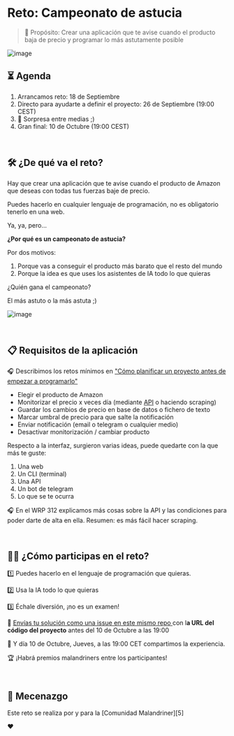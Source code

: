 # Reto: Campeonato de astucia

> 🎯 Propósito: Crear una aplicación que te avise cuando el producto baja de precio y programar lo más astutamente posible

![image](https://github.com/user-attachments/assets/3271f6b3-e019-4d9f-a701-6994f9c13486)
‎ 
‎
## ⏳ Agenda

1. Arrancamos reto: 18 de Septiembre
2. Directo para ayudarte a definir el proyecto: 26 de Septiembre (19:00 CEST)
3. 🎁 Sorpresa entre medias ;)
4. Gran final: 10 de Octubre (19:00 CEST)
‎

‎ ‎
## 🛠️ ¿De qué va el reto?

Hay que crear una aplicación que te avise cuando el producto de Amazon que deseas con todas tus fuerzas baje de precio.

Puedes hacerlo en cualquier lenguaje de programación, no es obligatorio tenerlo en una web. 

Ya, ya, pero...
‎

**¿Por qué es un campeonato de astucia?**

Por dos motivos:

1. Porque vas a conseguir el producto más barato que el resto del mundo
2. Porque la idea es que uses los asistentes de IA todo lo que quieras

¿Quién gana el campeonato?

El más astuto o la más astuta ;)

![image](https://github.com/user-attachments/assets/de291780-e219-427d-ad2a-b3d8b320f9cd)
‎

‎ ‎
## 📋 Requisitos de la aplicación

🎧 Describimos los retos mínimos en ["Cómo planificar un proyecto antes de empezar a programarlo"](https://premium.danielprimo.io/podcast/premium/como-planificar-proyecto-antes-programarlo)

- Elegir el producto de Amazon
- Monitorizar el precio x veces día (mediante [API](https://webservices.amazon.com/paapi5/documentation/) o haciendo scraping)
- Guardar los cambios de precio en base de datos o fichero de texto
- Marcar umbral de precio para que salte la notificación
- Enviar notificación (email o telegram o cualquier medio)
- Desactivar monitorización / cambiar producto

Respecto a la interfaz, surgieron varias ideas, puede quedarte con la que más te guste:
1. Una web 
2. Un CLI (terminal)
3. Una API
4. Un bot de telegram
5. Lo que se te ocurra

🎧 En el WRP 312 explicamos más cosas sobre la API y las condiciones para poder darte de alta en ella. Resumen: es más fácil hacer scraping.
‎

‎ ‎
## 👩‍💻 ¿Cómo participas en el reto?

1️⃣  Puedes hacerlo en el lenguaje de programación que quieras.

2️⃣ Usa la IA todo lo que quieras

3️⃣ Échale diversión, ¡no es un examen!

🧨 [Envías tu solución como una issue en este mismo repo ](https://github.com/webreactiva-devs/reto-campeonato-astucia/issues/new)con l**a URL del código del proyecto** antes del 10 de Octubre a las 19:00

🥳 Y día 10 de Octubre, Jueves, a las 19:00 CET compartimos la experiencia.

🏆 ¡Habrá premios malandriners entre los participantes!
‎

‎ ‎
## 🤗 Mecenazgo
Este reto se realiza por y para la [Comunidad Malandriner][5]

❤️
